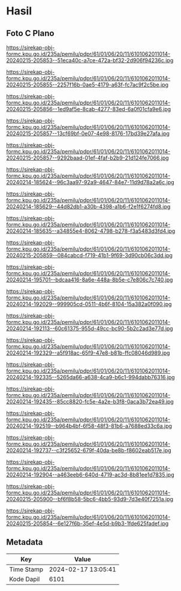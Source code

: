 # Hasil

## Foto C Plano

https://sirekap-obj-formc.kpu.go.id/235a/pemilu/pdpr/61/01/06/20/11/6101062011014-20240215-205853--51eca40c-a7ce-472a-bf32-2d906f94236c.jpg

https://sirekap-obj-formc.kpu.go.id/235a/pemilu/pdpr/61/01/06/20/11/6101062011014-20240215-205855--2257f16b-0ae5-4179-a63f-fc7ac9f2c5be.jpg

https://sirekap-obj-formc.kpu.go.id/235a/pemilu/pdpr/61/01/06/20/11/6101062011014-20240215-205856--1ed9af5e-8cab-4277-83ed-6a0f01cfa9e6.jpg

https://sirekap-obj-formc.kpu.go.id/235a/pemilu/pdpr/61/01/06/20/11/6101062011014-20240215-205857--13cf69bf-0e07-4e98-8176-17bd39e27afa.jpg

https://sirekap-obj-formc.kpu.go.id/235a/pemilu/pdpr/61/01/06/20/11/6101062011014-20240215-205857--9292baad-01ef-4faf-b2b9-21d124fe7066.jpg

https://sirekap-obj-formc.kpu.go.id/235a/pemilu/pdpr/61/01/06/20/11/6101062011014-20240214-185624--96c3aa97-92a9-4647-84e7-11d9d78a2a6c.jpg

https://sirekap-obj-formc.kpu.go.id/235a/pemilu/pdpr/61/01/06/20/11/6101062011014-20240214-185629--44d82db1-a30b-4398-a1b6-f2e1f6274fd8.jpg

https://sirekap-obj-formc.kpu.go.id/235a/pemilu/pdpr/61/01/06/20/11/6101062011014-20240214-185635--a34855e4-8062-4798-b278-f3a5483d3fd4.jpg

https://sirekap-obj-formc.kpu.go.id/235a/pemilu/pdpr/61/01/06/20/11/6101062011014-20240215-205859--084cabcd-f719-41b1-9f69-3d90cb06c3dd.jpg

https://sirekap-obj-formc.kpu.go.id/235a/pemilu/pdpr/61/01/06/20/11/6101062011014-20240214-195701--bdcaa416-8a6e-448a-8b5e-c7e806c7c740.jpg

https://sirekap-obj-formc.kpu.go.id/235a/pemilu/pdpr/61/01/06/20/11/6101062011014-20240214-192029--999905cd-0511-4b6f-8104-15a382a0f090.jpg

https://sirekap-obj-formc.kpu.go.id/235a/pemilu/pdpr/61/01/06/20/11/6101062011014-20240214-192113--60c61375-955d-49cc-bc90-5b2c2ad3e77d.jpg

https://sirekap-obj-formc.kpu.go.id/235a/pemilu/pdpr/61/01/06/20/11/6101062011014-20240214-192329--a5f918ac-65f9-47e8-b81b-ffc08046d989.jpg

https://sirekap-obj-formc.kpu.go.id/235a/pemilu/pdpr/61/01/06/20/11/6101062011014-20240214-192335--5265da66-a638-4ca9-b6c1-994dabb76316.jpg

https://sirekap-obj-formc.kpu.go.id/235a/pemilu/pdpr/61/01/06/20/11/6101062011014-20240214-192435--85cc8820-fc5e-4a2e-b3f8-0aca3b72ea49.jpg

https://sirekap-obj-formc.kpu.go.id/235a/pemilu/pdpr/61/01/06/20/11/6101062011014-20240214-192519--b964b4bf-6f58-48f3-81b6-a7688ed33c6a.jpg

https://sirekap-obj-formc.kpu.go.id/235a/pemilu/pdpr/61/01/06/20/11/6101062011014-20240214-192737--c3f25652-679f-40da-be8b-f8602eab517e.jpg

https://sirekap-obj-formc.kpu.go.id/235a/pemilu/pdpr/61/01/06/20/11/6101062011014-20240214-192904--a463eeb6-640d-4719-ac3d-8b81ee1d7835.jpg

https://sirekap-obj-formc.kpu.go.id/235a/pemilu/pdpr/61/01/06/20/11/6101062011014-20240215-205900--bf6f8b58-5bc6-4bb5-93d9-7d3e40f7251a.jpg

https://sirekap-obj-formc.kpu.go.id/235a/pemilu/pdpr/61/01/06/20/11/6101062011014-20240215-205854--6e127f6b-35ef-4e5d-b9b3-1fde625fadef.jpg


## Metadata

| Key        | Value               |
| ---------- | ------------------- |
| Time Stamp | 2024-02-17 13:05:41 |
| Kode Dapil | 6101                |



